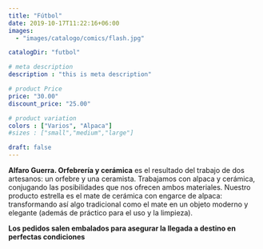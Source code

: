 ```yaml
---
title: "Fútbol"
date: 2019-10-17T11:22:16+06:00
images: 
  - "images/catalogo/comics/flash.jpg"  

catalogDir: "futbol"

# meta description
description : "this is meta description"

# product Price
price: "30.00"
discount_price: "25.00"

# product variation
colors : ["Varios", "Alpaca"]
#sizes : ["small","medium","large"]

draft: false
---
```

**Alfaro Guerra. Orfebrería y cerámica** es el resultado del trabajo de dos artesanos: un orfebre y una ceramista. Trabajamos con alpaca y cerámica, conjugando las posibilidades que nos ofrecen ambos materiales. Nuestro producto estrella es el mate de cerámica con engarce de alpaca: transformando así algo tradicional como el mate en un objeto moderno y elegante (además de práctico para el uso y la limpieza).  
 
**Los pedidos salen embalados para asegurar la llegada a destino en perfectas condiciones**